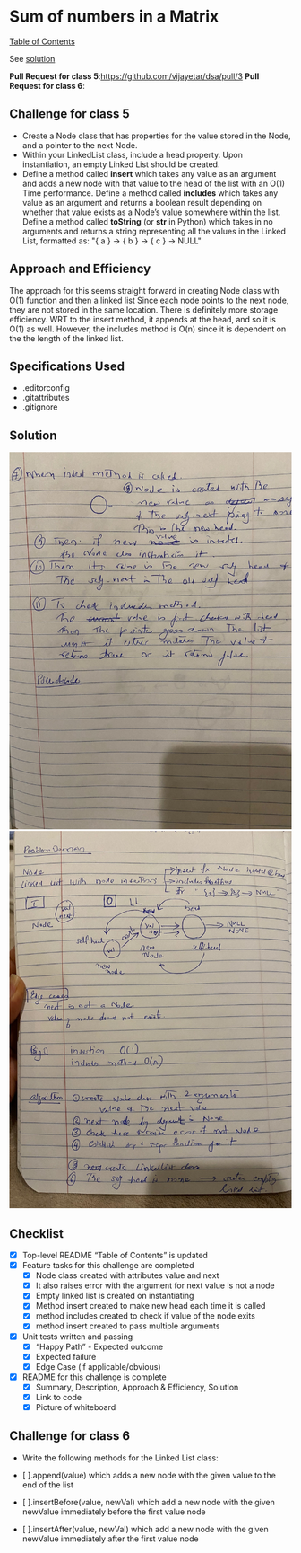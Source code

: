 # Sum of numbers in a Matrix

[Table of Contents](../../../README.md)

See [solution](linked_list.py)

__Pull Request for class 5__:https://github.com/vijayetar/dsa/pull/3
__Pull Request for class 6__:


## Challenge for class 5
* Create a Node class that has properties for the value stored in the Node, and a pointer to the next Node.
* Within your LinkedList class, include a head property. Upon instantiation, an empty Linked List should be created.
* Define a method called __insert__ which takes any value as an argument and adds a new node with that value to the head of the list with an O(1) Time performance.
Define a method called __includes__ which takes any value as an argument and returns a boolean result depending on whether that value exists as a Node’s value somewhere within the list.
Define a method called __toString__ (or __str__ in Python) which takes in no arguments and returns a string representing all the values in the Linked List, formatted as:
"{ a } -> { b } -> { c } -> NULL"

## Approach and Efficiency
The approach for this seems straight forward in creating Node class with O(1) function and then a linked list
Since each node points to the next node, they are not stored in the same location. There is definitely more storage efficiency.
WRT to the insert method, it appends at the head, and so it is O(1) as well.
However, the includes method is O(n) since it is dependent on the the length of the linked list.

## Specifications Used
* .editorconfig
* .gitattributes
* .gitignore

## Solution
![whiteboard1](../../assets/linked_list1.jpg)
![whiteboard1](../../assets/linked_list2.jpg)

## Checklist
 - [x] Top-level README “Table of Contents” is updated
 - [x] Feature tasks for this challenge are completed
    - [x] Node class created with attributes value and next
    - [x] It also raises error with the argument for next value is not a node
    - [x] Empty linked list is created on instantiating
    - [x] Method insert created to make new head each time it is called
    - [x] method includes created to check if value of the node exits
    - [x] method insert created to pass multiple arguments
 - [x] Unit tests written and passing
     - [x] “Happy Path” - Expected outcome
     - [x] Expected failure
     - [x] Edge Case (if applicable/obvious)
 - [x] README for this challenge is complete
     - [x] Summary, Description, Approach & Efficiency, Solution
     - [x] Link to code
     - [x] Picture of whiteboard

## Challenge for class 6
* Write the following methods for the Linked List class:

* [ ].append(value) which adds a new node with the given value to the end of the list
* [ ].insertBefore(value, newVal) which add a new node with the given newValue immediately before the first value node
* [ ].insertAfter(value, newVal) which add a new node with the given newValue immediately after the first value node
